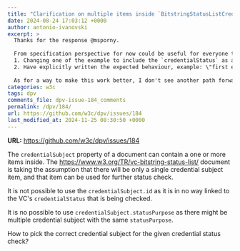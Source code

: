 ```yaml
---
title: "Clarification on multiple items inside `BitstringStatusListCredential.credentialSubject`"
date: 2024-08-24 17:03:12 +0000
author: antonio-ivanovski
excerpt: >
  Thanks for the response @msporny.
  
  From specification perspective for now could be useful for everyone to be aware of such scenario by:
  1. Changing one of the example to include the `credentialStatus` as an array with multiple `BitstringStatusList` entries and another entry with type other than `BitstringStatusList`.
  2. Have explicitly written the expected behaviour, example: \"first entry in the array that matches the `statusPurpose`\". This way, issuers and verifiers will be aware what to expect and aware what would happen if there are double entries.
  
  As for a way to make this work better, I don't see another path forward as for adding additional binding identification parameter both to `BitstringStatusList` and `BitstringStatusListEntry`. Not sure how much desire there is for this, as the thing being handled here is incorrect usage of the feature.
categories: w3c
tags: dpv
comments_file: dpv-issue-184_comments
permalink: /dpv/184/
url: https://github.com/w3c/dpv/issues/184
last_modified_at: 2024-11-25 08:30:50 +0000
---
```



**URL:** https://github.com/w3c/dpv/issues/184

The `credentialSubject` property of a document can contain a one or more items inside. The https://www.w3.org/TR/vc-bitstring-status-list/ document is taking the assumption that there will be only a single credential subject item, and that item can be used for further status check.

It is not possible to use the `credentialSubject.id` as it is in no way linked to the VC's `credentialStatus` that is being checked.

It is no possible to use `credentialSubject.statusPurpose` as there might be multiple credential subject with the same `statusPurpose`.

How to pick the correct credential subject for the given credential status check? 